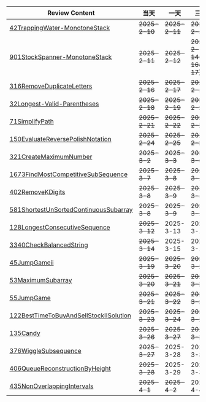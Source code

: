 | **Review Content**                                                                       | **当天**        | **一天**        | **三天**                   | **7天**        | **15天**       | **30天**       |
|------------------------------------------------------------------------------------------|---------------|---------------|--------------------------|---------------|---------------|---------------|
| [42TrappingWater-MonotoneStack](Stack/42TrappingRainWater-MonotoneStack.php)             | ~~2025-2-10~~ | ~~2025-2-11~~ | ~~2025-2-13~~            | ~~2025-2-17~~ | ~~2025-2-25~~ | 2025-3-11     |
| [901StockSpanner-MonotoneStack](Stack/901StockSpanner-MonotoneStack.php)                 | ~~2025-2-11~~ | ~~2025-2-12~~ | ~~2025-2-14(2-16&2-17)~~ | ~~2025-2-18~~ | ~~2025-2-26~~ | ~~2025-3-12~~ |
| [316RemoveDuplicateLetters](Stack/316RemoveDuplicateLetters.php)                         | ~~2025-2-16~~ | ~~2025-2-17~~ | ~~2025-2-19~~            | ~~2025-2-23~~ | ~~2025-3-3~~  | ~~2025-3-18~~ |
| [32Longest-Valid-Parentheses](Stack/32LongestValidParentheses.php)                       | ~~2025-2-18~~ | ~~2025-2-19~~ | ~~2025-2-21~~            | ~~2025-2-25~~ | ~~2025-3-5~~  | 2025-3-20     |
| [71SimplifyPath](Stack/71SimplifyPath.php)                                               | ~~2025-2-21~~ | ~~2025-2-22~~ | ~~2025-2-24~~            | ~~2025-2-28~~ | ~~2025-3-8~~  | ~~2025-3-23~~ |
| [150EvaluateReversePolishNotation](Stack/150EvaluateReversePolishNotation.php)           | ~~2025-2-24~~ | ~~2025-2-25~~ | ~~2025-2-27~~            | ~~2025-3-1~~  | 2025-3-11     | 2025-3-26     |
| [321CreateMaximumNumber](Stack/321CreateMaximumNumber/321CreateMaximumNumber.php)        | ~~2025-3-2~~  | ~~2025-3-3~~  | ~~2025-3-5~~             | 2025-3-9      | 2025-3-16     | 2025-4-2      |
| [1673FindMostCompetitiveSubSequence](Stack/1673FindTheMostCompetitiveSubSequence.php)    | ~~2025-3-7~~  | ~~2025-3-8~~  | ~~2025-3-10~~            | 2025-3-14     | 2025-3-22     | 2025-4-7      |
| [402RemoveKDigits](Stack/402RemoveKDigits.php)                                           | ~~2025-3-8~~  | ~~2025-3-9~~  | ~~2025-3-11~~            | 2025-3-15     | 2025-3-23     | 2025-4-8      |
| [581ShortestUnSortedContinuousSubarray](Stack/581ShortestUnSortedContinuousSubarray.php) | ~~2025-3-8~~  | ~~2025-3-9~~  | ~~2025-3-11~~            | 2025-3-15     | 2025-3-23     | 2025-4-8      |
| [128LongestConsecutiveSequence](Hash/128LongestConsecutiveSequence.php)                  | ~~2025-3-12~~ | 2025-3-13     | 2025-3-14                | 2025-3-19     | 2025-3-27     | 2025-4-13     |
| [3340CheckBalancedString](String/3340CheckBalancedString.php)                            | ~~2025-3-14~~ | 2025-3-15     | 2025-3-16                | 2025-3-21     | 2025-3-29     | 2025-4-15     |
| [45JumpGameii](Greedy/45JumpGameii.php)                                                  | ~~2025-3-19~~ | ~~2025-3-20~~ | ~~2025-3-22~~            | ~~2025-3-26~~ | 2025-4-12     | 2025-4-27     |
| [53MaximumSubarray](Greedy/53MaximumSubarray.php)                                        | ~~2025-3-20~~ | ~~2025-3-21~~ | ~~2025-3-23~~            | ~~2025-3-27~~ | 2025-4-13     | 2025-4-28     |
| [55JumpGame](Greedy/55JumpGame.php)                                                      | ~~2025-3-21~~ | ~~2025-3-22~~ | ~~2025-3-24~~            | ~~2025-3-28~~ | 2025-4-14     | 2025-4-29     |
| [122BestTimeToBuyAndSellStockIISolution](Greedy/122BestTimeToBuyAndSellStockii.php)      | ~~2025-3-23~~ | ~~2025-3-24~~ | ~~2025-3-26~~            | ~~2025-3-30~~ | 2025-4-16     | 2025-5-1      |
| [135Candy](Greedy/135Candy.php)                                                          | ~~2025-3-26~~ | ~~2025-3-27~~ | ~~2025-3-29~~            | 2025-4-2      | 2025-4-19     | 2025-5-4      |
| [376WiggleSubsequence](Greedy/376WiggleSubsequence.php)                                  | ~~2025-3-27~~ | 2025-3-28     | 2025-3-30                | 2025-4-3      | 2025-4-20     | 2025-5-5      |
| [406QueueReconstructionByHeight](Greedy/406QueueReconstructionByHeight.php)              | ~~2025-3-28~~ | 2025-3-29     | 2025-3-31                | 2025-4-4      | 2025-4-21     | 2025-5-6      |
| [435NonOverlappingIntervals](Greedy/435NonOverlappingIntervals.php)                      | ~~2025-4-1~~  | ~~2025-4-2~~  | 2025-4-4                 | 2025-4-8      | 2025-4-25     | 2025-5-10     |
